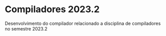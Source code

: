 # Compiladores 2023.2
Desenvolvimento do compilador relacionado a disciplina de compiladores no semestre 2023.2
